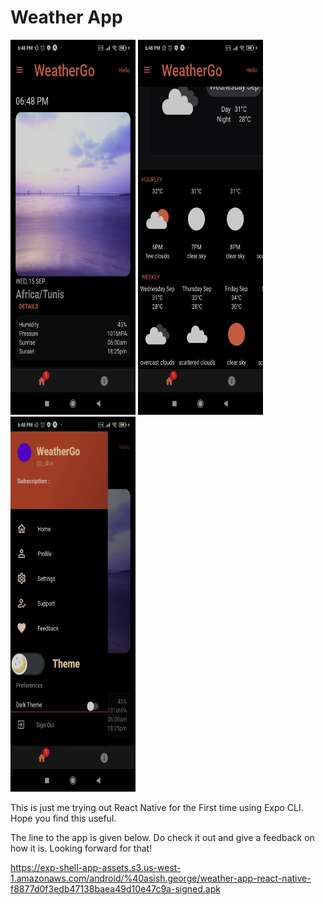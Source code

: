 # Weather App

<p float="left">
  <img src="./1.jpg" width="200" height = "600"/>
  <img src="./2.jpg" width="200" height = "600" /> 
  <img src="./3.jpg" width="200" height = "600" />
</p> 


This is just me trying out React Native for the First time using Expo CLI. 
Hope you find this useful. 

The line to the app is given below. Do check it out and give a feedback on how it is. Looking forward for that!

https://exp-shell-app-assets.s3.us-west-1.amazonaws.com/android/%40asish.george/weather-app-react-native-f8877d0f3edb47138baea49d10e47c9a-signed.apk


